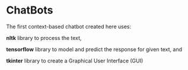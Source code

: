 # ChatBots

The first context-based chatbot created here uses:

**nltk** library to process the text, 

**tensorflow** library to model and predict the response for given text, and 

**tkinter** library to create a Graphical User Interface (GUI)
